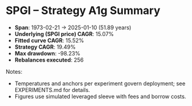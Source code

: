 # SPGI – Strategy A1g Summary

- **Span**: 1973-02-21 → 2025-01-10 (51.89 years)
- **Underlying (SPGI price) CAGR**: 15.07%
- **Fitted curve CAGR**: 15.52%
- **Strategy CAGR**: 19.49%
- **Max drawdown**: -98.23%
- **Rebalances executed**: 256

Notes:

- Temperatures and anchors per experiment govern deployment; see EXPERIMENTS.md for details.
- Figures use simulated leveraged sleeve with fees and borrow costs.
